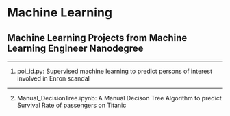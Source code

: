 # Machine Learning
## Machine Learning Projects from Machine Learning Engineer Nanodegree
***
1) poi_id.py: Supervised machine learning to predict persons of interest involved in Enron scandal
***
2) Manual_DecisionTree.ipynb: A Manual Decison Tree Algorithm to predict Survival Rate of passengers on Titanic
